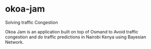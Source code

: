 # okoa-jam
Solving traffic Congestion

Okoa Jam is an application built on top of Osmand to Avoid traffic congestion and do traffic predictions in Nairobi Kenya using Bayesian Network.
